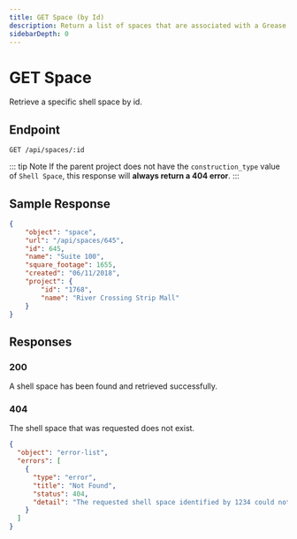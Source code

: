 ```yaml
---
title: GET Space (by Id)
description: Return a list of spaces that are associated with a Grease Monkey project.
sidebarDepth: 0
---
```


# GET Space

Retrieve a specific shell space by id.

## Endpoint

``` http
GET /api/spaces/:id
```

::: tip Note
If the parent project does not have the `construction_type` value of `Shell Space`, this response will **always return a 404 error**.
:::

## Sample Response

```json
{
    "object": "space",
    "url": "/api/spaces/645",
    "id": 645,
    "name": "Suite 100",
    "square_footage": 1655,
    "created": "06/11/2018",
    "project": {
        "id": "1768",
        "name": "River Crossing Strip Mall"
    }
}
```

## Responses

### 200 <Badge text="created" type="success" />

A shell space has been found and retrieved successfully.

### 404 <Badge text="error" type="error" />

The shell space that was requested does not exist.

```json
{
  "object": "error-list",
  "errors": [
    {
      "type": "error",
      "title": "Not Found",
      "status": 404,
      "detail": "The requested shell space identified by 1234 could not be found."
    }
  ]
}
```